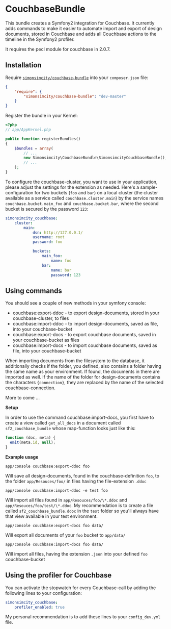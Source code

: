 CouchbaseBundle
===============

This bundle creates a Symfony2 integration for Couchbase. It currently adds commands to make it easier to
automate import and export of design documents, stored in Couchbase and adds all Couchbase actions to the timeline in
the Symfony2 profiler.

It requires the pecl module for couchbase in 2.0.7.

## Installation

Require [`simonsimcity/couchbase-bundle`](https://packagist.org/packages/simonsimcity/couchbase-bundle)
into your `composer.json` file:


``` json
{
    "require": {
        "simonsimcity/couchbase-bundle": "dev-master"
    }
}
```

Register the bundle in your Kernel:

```php
<?php
// app/AppKernel.php

public function registerBundles()
{
    $bundles = array(
        // ...
        new Simonsimcity\CouchbaseBundle\SimonsimcityCouchbaseBundle(),
        // ...
    );
}
```

To configure the couchbase-cluster, you want to use in your application, please adjust the settings for the extension as
needed. Here's a sample-configuration for two buckets (`foo` and `bar`) on a local cluster (the cluster available as a
service called `couchbase.cluster.main`) by the service names `couchbase.bucket.main_foo` and `couchbase.bucket.bar`,
where the second bucket is secured by the password `123`:

```yaml
simonsimcity_couchbase:
    cluster:
        main:
            dsn: http://127.0.0.1/
            username: root
            password: foo

            buckets:
                main_foo:
                    name: foo
                bar:
                    name: bar
                    password: 123
```

## Using commands

You should see a couple of new methods in your symfony console:

* couchbase:export-ddoc - to export design-documents, stored in your couchbase-cluster, to files
* couchbase:import-ddoc - to import design-documents, saved as file, into your couchbase-bucket
* couchbase:export-docs - to export couchbase documents, saved in your couchbase-bucket as files
* couchbase:import-docs - to import couchbase documents, saved as file, into your couchbase-bucket

When importing documents from the filesystem to the database, it additionally checks if the folder, you defined, also
contains a folder having the same name as your environment. If found, the documents in there are imported as well.
If the name of the folder for design-documents contains the characters `{connection}`, they are replaced by the name of
the selected couchbase-connection.

More to come ...

**Setup**

In order to use the command couchbase:import-docs, you first have to create a view called `get_all_docs` in a document
called `sf2_couchbase_bundle` whose map-function looks just like this:

```javascript
function (doc, meta) {
  emit(meta.id, null);
}
```

**Example usage**

    app/console couchbase:export-ddoc foo
Will save all design-documents, found in the couchbase-definition `foo`, to the folder `app/Resouces/foo/` in files
having the file-extension `.ddoc`

    app/console couchbase:import-ddoc -e test foo
Will import all files found in `app/Resouces/foo/\*.ddoc` and  `app/Resouces/foo/test/\*.ddoc`. My recommendation is to
create a file called `sf2_couchbase_bundle.ddoc` in the `test` folder so you'll always have that view available in your
test environment.

    app/console couchbase:export-docs foo data/
Will export all documents of your `foo` bucket to `app/data/`

    app/console couchbase:import-docs foo data/
Will import all files, having the extension `.json` into your defined `foo` couchbase-bucket

## Using the profiler for Couchbase

You can activate the stopwatch for every Couchbase-call by adding the following lines to your configuration:

```yaml
simonsimcity_couchbase:
    profiler_enabled: true
```

My personal recommendation is to add these lines to your `config_dev.yml` file.